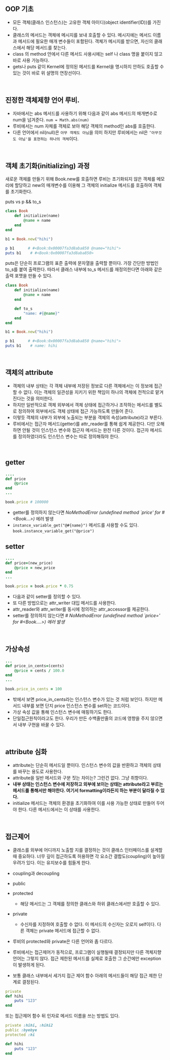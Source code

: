 ## OOP 기초

- 모든 객체(클래스 인스턴스)는 고유한 객체 아이디(object identifier(ID))를 가진다. 
- 클래스의 메서드는 객체에 메시지를 보내 호출할 수 있다. 메시지에는 메서드 이름과 메서드에 필요한 매개 변수들이 포함된다. 객체가 메시지를 받으면, 자신의 클래스에서 해당 메서드를 찾는다.
- class 의 method 안에서 다른 메서드 사용시에는 self 나 class 명을 붙이지 않고 바로 사용 가능하다.
- gets나 puts 같이 Kernel에 정의된 메서드를 Kernel을 명시하지 안하도 호출할 수 있는 것이 바로 위 설명의 연장선이다. 

<br>

## 진정한 객체제향 언어 루비.
- 자바에서는 abs 메서드를 사용하기 위해 다음과 같이 abs 메서드의 매개변수로 num을 넘겨준다.
`num = Math.abs(num)`
- 루비에서는 num 자체를 객체로 보아 해당 객체의 method인 abs를 호출한다.
- 다른 언어에서 nil(null)은 `아무 객체도 아님`을 의미 하지만 루비에서는 nil은 `‘아무것도 아님'을 표현하는 하나의 객체`이다.

<br>

## 객체 초기화(initializing) 과정
새로운 객체를 만들기 위해 Book.new를 호출하면 루비는 초기화되지 않은 객체를 메모리에 할당하고 new의 매개변수를 이용해 그 객체의 initialize 메서드를 호출하여 객체를 초기화한다.


puts vs p   && to_s

```ruby
class Book
	def initialize(name)
		@name = name
	end
end

b1 = Book.new("hihi")

p b1      # #<Book:0x00007fa3d8aba850 @name="hihi">
puts b1    # #<Book:0x00007fa3d8aba850>

```

puts은 단순히 프로그램의 표준 출력에 문자열을 출력할 뿐이다. 가장 간단한 방법인 to_s를 붙여 출력한다. 따라서 클래스 내부에 to_s 메서드를 재정의한다면 아래와 같은 출력 포맷을 만들 수 있다.

```ruby
class Book
	def initialize(name)
		@name = name
	end

	def to_s
		"name: #{@name}"
	end
end

b1 = Book.new("hihi")

p b1      # #<Book:0x00007fa3d8aba850 @name="hihi">
puts b1    # name: hihi
```

<br>

## 객체의 attribute
- 객체의 내부 상태는 각 객체 내부에 저장된 정보로 다른 객체에서는 이 정보에 접근할 수 없다. 이는 객체의 일관성을 지키기 위한 책임이 하나의 객체에 전적으로 맡겨진다는 것을 의미한다.
- 하지만 일반적으로 객체 외부에서 객체 상태에 접근하거나 조작하는 메서드를 별도로 정의하여 외부에서도 객체 상태에 접근 가능하도록 만들어 준다.
- 이렇듯 객체의 내부가 외부에 노출되는 부분을 객체의 속성(attribute)라고 부른다.
- 루비에서는 접근자 메서드(getter)를 attr_reader를 통해 쉽게 제공한다. 다만 오해하면 안될 것이 인스턴스 변수와 접근자 메서드는 완전 다른 것이다. 접근자 메서드를 정의하였더라도 인스턴스 변수는 따로 정의해줘야 한다.

<br>

## getter
```ruby
....
def price
	@price
end
...

book.price # 100000
```
- getter를 정의하지 않는다면 *NoMethodError (undefined method `price' for #<Book...>)* 에러 발생
- `instance_variable_get("@#{name}")` 메서드를 사용할 수도 있다. `book.instance_variable_get("@price")`


## setter

```ruby
....
def price=(new_price)
	@price = new_price
end
...

book.price = book.price * 0.75
```
- 다음과 같이 setter를 정의할 수 있다.
- 또 다른 방법으로는 attr_writer 대입 메서드를 사용한다.
- attr_reader와 attr_writer를 동시에 정의하는 attr_accessor를 제공한다.
- setter를 정의하지 않는다면 *# NoMethodError (undefined method `price=' for #<Book....>) 에러 발생*

<br>

## 가상속성

```ruby
...
def price_in_cents=(cents)
	@price = cents / 100.0
end
...

book.price_in_cents = 100
```
- 밖에서 보면 price_in_cents라는 인스턴스 변수가 있는 것 처럼 보인다. 하지만 메서드 내부를 보면 단지 price 인스턴스 변수를 set하는 코드이다. 
- 가상 속성 값을 통해 인스턴스 변수에 매핑하기도 한다.
- 단일접근원칙이라고도 한다. 우리가 만든 수백줄만줄의 코드에 영향을 주지 않으면서 내부 구현을 바꿀 수 있다.

<br>

## attribute 심화
- attribute는 단순히 메서드일 뿐이다. 인스턴스 변수의 값을 반환하고 객체의 상태를 바꾸는 용도로 사용한다.
- attribute을 일반 메서드와 구분 짓는 차이는? 그런건 없다. 그냥 취향이다.
- **내부 상태는 인스턴스 변수에 저장하고 외부에 보이는 상태는 attribute라고 부르는 메서드를 통해서만 해야한다. 여기서 formatting이라든지 하는 부분이 달라질 수 있다.**
- initialize 메서드는 객체의 환경을 초기화하여 이를 사용 가능한 상태로 만들어 두어야 한다. 다른 메서드에서는 이 상태를 사용한다.

<br>

## 접근제어
- 클래스를 외부에 어디까지 노출할 지를 결정하는 것이 클래스 인터페이스를 설계할 때 중요하다. 너무 깊이 접근하도록 허용하면 각 요소간 결합도(coupling)이 높아질 우려가 있다. 이는 유지보수를 힘들게 한다.
- coupling과 decoupling

- public  
- protected   
  - 해당 메서드는 그 객체를 정의한 클래스와 하위 클래스에서만 호출할 수 있다.  
- private  
  - 수신자를 지정하여 호출할 수 없다. 이 메서드의 수신자는 오로지 self이다. 다른 객체는 private 메서드에 접근할 수 없다.

- 루비의 protected와 private은 다른 언어와 좀 다르다.
- 루비에서는 접근제어가 동적으로, 프로그램이 실행될때 결정되지만 다른 객체지향 언어는 그렇지 않다. 접근 제한된 메서드를 실제로 호출한 그 순간에만 exception이 발생하게 된다.
- 보통 클래스 내부에서 세가지 접근 제어 함수 아래의 메서드들이 해당 접근 제한 단계로 결정된다.

```ruby
private
def hihi
	puts "123"
end
```

또는 접근제어 함수 뒤 인자로 메서드 이름을 쓰는 방법도 있다.

```ruby
private :hihi, :hihi2
public :byebye
protected :hi

def hihi
	puts "123"
end
```